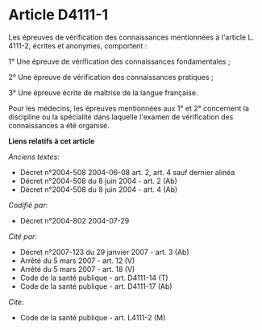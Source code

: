 # Article D4111-1

Les épreuves de vérification des connaissances mentionnées à l'article L. 4111-2, écrites et anonymes, comportent :

1° Une épreuve de vérification des connaissances fondamentales ;

2° Une épreuve de vérification des connaissances pratiques ;

3° Une épreuve écrite de maîtrise de la langue française.

Pour les médecins, les épreuves mentionnées aux 1° et 2° concernent la discipline ou la spécialité dans laquelle l'examen de
vérification des connaissances a été organisé.

**Liens relatifs à cet article**

_Anciens textes_:

  - Décret n°2004-508 2004-06-08 art. 2, art. 4 sauf dernier alinéa
  - Décret n°2004-508 du 8 juin 2004 - art. 2 (Ab)
  - Décret n°2004-508 du 8 juin 2004 - art. 4 (Ab)

_Codifié par_:

  - Décret n°2004-802 2004-07-29

_Cité par_:

  - Décret n°2007-123 du 29 janvier 2007 - art. 3 (Ab)
  - Arrêté du 5 mars 2007 - art. 12 (V)
  - Arrêté du 5 mars 2007 - art. 18 (V)
  - Code de la santé publique - art. D4111-14 (T)
  - Code de la santé publique - art. D4111-17 (Ab)

_Cite_:

  - Code de la santé publique - art. L4111-2 (M)
